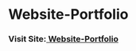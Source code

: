 # Website-Portfolio

<h3>Visit Site:<a href="https://frosty-perlman-1f0c77.netlify.app/" target="_blank"> Website-Portfolio</a></h3>

